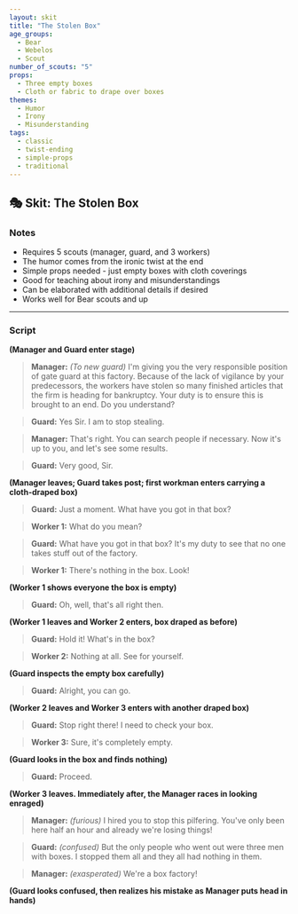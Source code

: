 ```yaml
---
layout: skit
title: "The Stolen Box"
age_groups:
  - Bear
  - Webelos
  - Scout
number_of_scouts: "5"
props: 
  - Three empty boxes
  - Cloth or fabric to drape over boxes
themes:
  - Humor
  - Irony
  - Misunderstanding
tags:
  - classic
  - twist-ending
  - simple-props
  - traditional
---
```


## 🎭 Skit: The Stolen Box

### Notes
- Requires 5 scouts (manager, guard, and 3 workers)
- The humor comes from the ironic twist at the end
- Simple props needed - just empty boxes with cloth coverings
- Good for teaching about irony and misunderstandings
- Can be elaborated with additional details if desired
- Works well for Bear scouts and up

---
### Script

**(Manager and Guard enter stage)**

> **Manager:** *(To new guard)* I'm giving you the very responsible position of gate guard at this factory. Because of the lack of vigilance by your predecessors, the workers have stolen so many finished articles that the firm is heading for bankruptcy. Your duty is to ensure this is brought to an end. Do you understand?

> **Guard:** Yes Sir. I am to stop stealing.

> **Manager:** That's right. You can search people if necessary. Now it's up to you, and let's see some results.

> **Guard:** Very good, Sir.

**(Manager leaves; Guard takes post; first workman enters carrying a cloth-draped box)**

> **Guard:** Just a moment. What have you got in that box?

> **Worker 1:** What do you mean?

> **Guard:** What have you got in that box? It's my duty to see that no one takes stuff out of the factory.

> **Worker 1:** There's nothing in the box. Look!

**(Worker 1 shows everyone the box is empty)**

> **Guard:** Oh, well, that's all right then.

**(Worker 1 leaves and Worker 2 enters, box draped as before)**

> **Guard:** Hold it! What's in the box?

> **Worker 2:** Nothing at all. See for yourself.

**(Guard inspects the empty box carefully)**

> **Guard:** Alright, you can go.

**(Worker 2 leaves and Worker 3 enters with another draped box)**

> **Guard:** Stop right there! I need to check your box.

> **Worker 3:** Sure, it's completely empty.

**(Guard looks in the box and finds nothing)**

> **Guard:** Proceed.

**(Worker 3 leaves. Immediately after, the Manager races in looking enraged)**

> **Manager:** *(furious)* I hired you to stop this pilfering. You've only been here half an hour and already we're losing things!

> **Guard:** *(confused)* But the only people who went out were three men with boxes. I stopped them all and they all had nothing in them.

> **Manager:** *(exasperated)* We're a box factory!

**(Guard looks confused, then realizes his mistake as Manager puts head in hands)**

